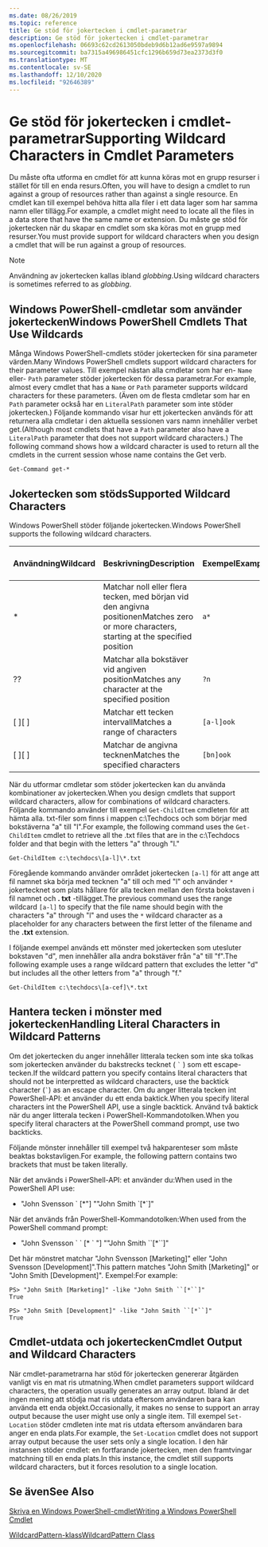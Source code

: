 ```yaml
---
ms.date: 08/26/2019
ms.topic: reference
title: Ge stöd för jokertecken i cmdlet-parametrar
description: Ge stöd för jokertecken i cmdlet-parametrar
ms.openlocfilehash: 06693c62cd2613050bdeb9d6b12ad6e9597a9894
ms.sourcegitcommit: ba7315a496986451cfc1296b659d73ea2373d3f0
ms.translationtype: MT
ms.contentlocale: sv-SE
ms.lasthandoff: 12/10/2020
ms.locfileid: "92646389"
---
```

# <a name="supporting-wildcard-characters-in-cmdlet-parameters"></a><span data-ttu-id="afc40-103">Ge stöd för jokertecken i cmdlet-parametrar</span><span class="sxs-lookup"><span data-stu-id="afc40-103">Supporting Wildcard Characters in Cmdlet Parameters</span></span>

<span data-ttu-id="afc40-104">Du måste ofta utforma en cmdlet för att kunna köras mot en grupp resurser i stället för till en enda resurs.</span><span class="sxs-lookup"><span data-stu-id="afc40-104">Often, you will have to design a cmdlet to run against a group of resources rather than against a single resource.</span></span> <span data-ttu-id="afc40-105">En cmdlet kan till exempel behöva hitta alla filer i ett data lager som har samma namn eller tillägg.</span><span class="sxs-lookup"><span data-stu-id="afc40-105">For example, a cmdlet might need to locate all the files in a data store that have the same name or extension.</span></span> <span data-ttu-id="afc40-106">Du måste ge stöd för jokertecken när du skapar en cmdlet som ska köras mot en grupp med resurser.</span><span class="sxs-lookup"><span data-stu-id="afc40-106">You must provide support for wildcard characters when you design a cmdlet that will be run against a group of resources.</span></span>

> [!NOTE]
> <span data-ttu-id="afc40-107">Användning av jokertecken kallas ibland *globbing*.</span><span class="sxs-lookup"><span data-stu-id="afc40-107">Using wildcard characters is sometimes referred to as *globbing*.</span></span>

## <a name="windows-powershell-cmdlets-that-use-wildcards"></a><span data-ttu-id="afc40-108">Windows PowerShell-cmdletar som använder jokertecken</span><span class="sxs-lookup"><span data-stu-id="afc40-108">Windows PowerShell Cmdlets That Use Wildcards</span></span>

 <span data-ttu-id="afc40-109">Många Windows PowerShell-cmdlets stöder jokertecken för sina parameter värden.</span><span class="sxs-lookup"><span data-stu-id="afc40-109">Many Windows PowerShell cmdlets support wildcard characters for their parameter values.</span></span> <span data-ttu-id="afc40-110">Till exempel nästan alla cmdletar som har en- `Name` eller- `Path` parameter stöder jokertecken för dessa parametrar.</span><span class="sxs-lookup"><span data-stu-id="afc40-110">For example, almost every cmdlet that has a `Name` or `Path` parameter supports wildcard characters for these parameters.</span></span> <span data-ttu-id="afc40-111">(Även om de flesta cmdletar som har en `Path` parameter också har en `LiteralPath` parameter som inte stöder jokertecken.) Följande kommando visar hur ett jokertecken används för att returnera alla cmdletar i den aktuella sessionen vars namn innehåller verbet get.</span><span class="sxs-lookup"><span data-stu-id="afc40-111">(Although most cmdlets that have a `Path` parameter also have a `LiteralPath` parameter that does not support wildcard characters.) The following command shows how a wildcard character is used to return all the cmdlets in the current session whose name contains the Get verb.</span></span>

 `Get-Command get-*`

## <a name="supported-wildcard-characters"></a><span data-ttu-id="afc40-112">Jokertecken som stöds</span><span class="sxs-lookup"><span data-stu-id="afc40-112">Supported Wildcard Characters</span></span>

<span data-ttu-id="afc40-113">Windows PowerShell stöder följande jokertecken.</span><span class="sxs-lookup"><span data-stu-id="afc40-113">Windows PowerShell supports the following wildcard characters.</span></span>

| <span data-ttu-id="afc40-114">Användning</span><span class="sxs-lookup"><span data-stu-id="afc40-114">Wildcard</span></span> |                             <span data-ttu-id="afc40-115">Beskrivning</span><span class="sxs-lookup"><span data-stu-id="afc40-115">Description</span></span>                             |  <span data-ttu-id="afc40-116">Exempel</span><span class="sxs-lookup"><span data-stu-id="afc40-116">Example</span></span>   |     <span data-ttu-id="afc40-117">Matchar</span><span class="sxs-lookup"><span data-stu-id="afc40-117">Matches</span></span>      | <span data-ttu-id="afc40-118">Matchar inte</span><span class="sxs-lookup"><span data-stu-id="afc40-118">Does not match</span></span> |
| -------- | ------------------------------------------------------------------- | ---------- | ---------------- | -------------- |
| *        | <span data-ttu-id="afc40-119">Matchar noll eller flera tecken, med början vid den angivna positionen</span><span class="sxs-lookup"><span data-stu-id="afc40-119">Matches zero or more characters, starting at the specified position</span></span> | `a*`       | <span data-ttu-id="afc40-120">A, AG, Apple</span><span class="sxs-lookup"><span data-stu-id="afc40-120">A, ag, Apple</span></span>     |                |
| <span data-ttu-id="afc40-121">?</span><span class="sxs-lookup"><span data-stu-id="afc40-121">?</span></span>        | <span data-ttu-id="afc40-122">Matchar alla bokstäver vid angiven position</span><span class="sxs-lookup"><span data-stu-id="afc40-122">Matches any character at the specified position</span></span>                     | `?n`       | <span data-ttu-id="afc40-123">En, i, på</span><span class="sxs-lookup"><span data-stu-id="afc40-123">An, in, on</span></span>       | <span data-ttu-id="afc40-124">kördes</span><span class="sxs-lookup"><span data-stu-id="afc40-124">ran</span></span>            |
| <span data-ttu-id="afc40-125">[ ]</span><span class="sxs-lookup"><span data-stu-id="afc40-125">[ ]</span></span>      | <span data-ttu-id="afc40-126">Matchar ett tecken intervall</span><span class="sxs-lookup"><span data-stu-id="afc40-126">Matches a range of characters</span></span>                                       | `[a-l]ook` | <span data-ttu-id="afc40-127">bok, Cook, utseende</span><span class="sxs-lookup"><span data-stu-id="afc40-127">book, cook, look</span></span> | <span data-ttu-id="afc40-128">Nook, vidtog</span><span class="sxs-lookup"><span data-stu-id="afc40-128">nook, took</span></span>     |
| <span data-ttu-id="afc40-129">[ ]</span><span class="sxs-lookup"><span data-stu-id="afc40-129">[ ]</span></span>      | <span data-ttu-id="afc40-130">Matchar de angivna tecknen</span><span class="sxs-lookup"><span data-stu-id="afc40-130">Matches the specified characters</span></span>                                    | `[bn]ook`  | <span data-ttu-id="afc40-131">bok, Nook</span><span class="sxs-lookup"><span data-stu-id="afc40-131">book, nook</span></span>       | <span data-ttu-id="afc40-132">laga, titta</span><span class="sxs-lookup"><span data-stu-id="afc40-132">cook, look</span></span>     |

<span data-ttu-id="afc40-133">När du utformar cmdletar som stöder jokertecken kan du använda kombinationer av jokertecken.</span><span class="sxs-lookup"><span data-stu-id="afc40-133">When you design cmdlets that support wildcard characters, allow for combinations of wildcard characters.</span></span> <span data-ttu-id="afc40-134">Följande kommando använder till exempel `Get-ChildItem` cmdleten för att hämta alla. txt-filer som finns i mappen c:\Techdocs och som börjar med bokstäverna "a" till "l".</span><span class="sxs-lookup"><span data-stu-id="afc40-134">For example, the following command uses the `Get-ChildItem` cmdlet to retrieve all the .txt files that are in the c:\Techdocs folder and that begin with the letters "a" through "l."</span></span>

`Get-ChildItem c:\techdocs\[a-l]\*.txt`

<span data-ttu-id="afc40-135">Föregående kommando använder området jokertecken `[a-l]` för att ange att fil namnet ska börja med tecknen "a" till och med "l" och använder `*` jokertecknet som plats hållare för alla tecken mellan den första bokstaven i fil namnet och **. txt** -tillägget.</span><span class="sxs-lookup"><span data-stu-id="afc40-135">The previous command uses the range wildcard `[a-l]` to specify that the file name should begin with the characters "a" through "l" and uses the `*` wildcard character as a placeholder for any characters between the first letter of the filename and the **.txt** extension.</span></span>

<span data-ttu-id="afc40-136">I följande exempel används ett mönster med jokertecken som utesluter bokstaven "d", men innehåller alla andra bokstäver från "a" till "f".</span><span class="sxs-lookup"><span data-stu-id="afc40-136">The following example uses a range wildcard pattern that excludes the letter "d" but includes all the other letters from "a" through "f."</span></span>

`Get-ChildItem c:\techdocs\[a-cef]\*.txt`

## <a name="handling-literal-characters-in-wildcard-patterns"></a><span data-ttu-id="afc40-137">Hantera tecken i mönster med jokertecken</span><span class="sxs-lookup"><span data-stu-id="afc40-137">Handling Literal Characters in Wildcard Patterns</span></span>

<span data-ttu-id="afc40-138">Om det jokertecken du anger innehåller litterala tecken som inte ska tolkas som jokertecken använder du bakstrecks tecknet ( `` ` `` ) som ett escape-tecken.</span><span class="sxs-lookup"><span data-stu-id="afc40-138">If the wildcard pattern you specify contains literal characters that should not be interpretted as wildcard characters, use the backtick character (`` ` ``) as an escape character.</span></span> <span data-ttu-id="afc40-139">Om du anger litterala tecken int PowerShell-API: et använder du ett enda baktick.</span><span class="sxs-lookup"><span data-stu-id="afc40-139">When you specify literal characters int the PowerShell API, use a single backtick.</span></span> <span data-ttu-id="afc40-140">Använd två baktick när du anger litterala tecken i PowerShell-Kommandotolken.</span><span class="sxs-lookup"><span data-stu-id="afc40-140">When you specify literal characters at the PowerShell command prompt, use two backticks.</span></span>

<span data-ttu-id="afc40-141">Följande mönster innehåller till exempel två hakparenteser som måste beaktas bokstavligen.</span><span class="sxs-lookup"><span data-stu-id="afc40-141">For example, the following pattern contains two brackets that must be taken literally.</span></span>

<span data-ttu-id="afc40-142">När det används i PowerShell-API: et använder du:</span><span class="sxs-lookup"><span data-stu-id="afc40-142">When used in the PowerShell API use:</span></span>

- <span data-ttu-id="afc40-143">"John Svensson \` [\*"] "</span><span class="sxs-lookup"><span data-stu-id="afc40-143">"John Smith \`[\*\`]"</span></span>

<span data-ttu-id="afc40-144">När det används från PowerShell-Kommandotolken:</span><span class="sxs-lookup"><span data-stu-id="afc40-144">When used from the PowerShell command prompt:</span></span>

- <span data-ttu-id="afc40-145">"John Svensson \` \` [\* \` "] "</span><span class="sxs-lookup"><span data-stu-id="afc40-145">"John Smith \`\`[\*\`\`]"</span></span>

<span data-ttu-id="afc40-146">Det här mönstret matchar "John Svensson [Marketing]" eller "John Svensson [Development]".</span><span class="sxs-lookup"><span data-stu-id="afc40-146">This pattern matches "John Smith [Marketing]" or "John Smith [Development]".</span></span> <span data-ttu-id="afc40-147">Exempel:</span><span class="sxs-lookup"><span data-stu-id="afc40-147">For example:</span></span>

```
PS> "John Smith [Marketing]" -like "John Smith ``[*``]"
True

PS> "John Smith [Development]" -like "John Smith ``[*``]"
True
```

## <a name="cmdlet-output-and-wildcard-characters"></a><span data-ttu-id="afc40-148">Cmdlet-utdata och jokertecken</span><span class="sxs-lookup"><span data-stu-id="afc40-148">Cmdlet Output and Wildcard Characters</span></span>

<span data-ttu-id="afc40-149">När cmdlet-parametrarna har stöd för jokertecken genererar åtgärden vanligt vis en mat ris utmatning.</span><span class="sxs-lookup"><span data-stu-id="afc40-149">When cmdlet parameters support wildcard characters, the operation usually generates an array output.</span></span>
<span data-ttu-id="afc40-150">Ibland är det ingen mening att stödja mat ris utdata eftersom användaren bara kan använda ett enda objekt.</span><span class="sxs-lookup"><span data-stu-id="afc40-150">Occasionally, it makes no sense to support an array output because the user might use only a single item.</span></span> <span data-ttu-id="afc40-151">Till exempel `Set-Location` stöder cmdleten inte mat ris utdata eftersom användaren bara anger en enda plats.</span><span class="sxs-lookup"><span data-stu-id="afc40-151">For example, the `Set-Location` cmdlet does not support array output because the user sets only a single location.</span></span> <span data-ttu-id="afc40-152">I den här instansen stöder cmdlet: en fortfarande jokertecken, men den framtvingar matchning till en enda plats.</span><span class="sxs-lookup"><span data-stu-id="afc40-152">In this instance, the cmdlet still supports wildcard characters, but it forces resolution to a single location.</span></span>

## <a name="see-also"></a><span data-ttu-id="afc40-153">Se även</span><span class="sxs-lookup"><span data-stu-id="afc40-153">See Also</span></span>

[<span data-ttu-id="afc40-154">Skriva en Windows PowerShell-cmdlet</span><span class="sxs-lookup"><span data-stu-id="afc40-154">Writing a Windows PowerShell Cmdlet</span></span>](./writing-a-windows-powershell-cmdlet.md)

[<span data-ttu-id="afc40-155">WildcardPattern-klass</span><span class="sxs-lookup"><span data-stu-id="afc40-155">WildcardPattern Class</span></span>](/dotnet/api/system.management.automation.wildcardpattern)
